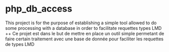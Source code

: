 # php_db_access
This project is for the purpose of establishing a simple tool allowed to do some processing with a database in order to facilitate requettes types LMD
++ Ce projet est dans le but de mettre en place un outil simple permetant de faire certain traitement avec une base de donnée pour faciliter les requettes de types LMD
